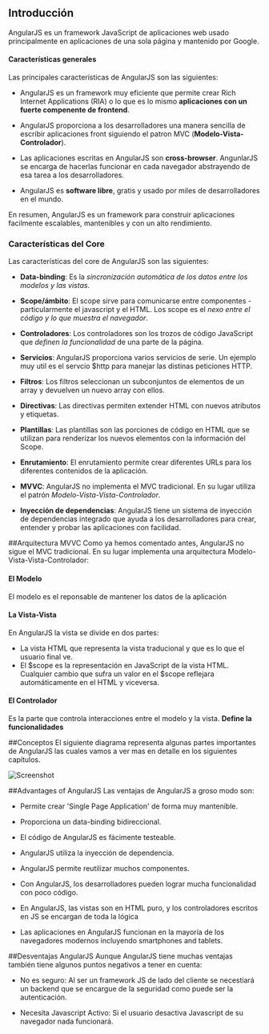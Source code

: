 ## Introducción

AngularJS es un framework JavaScript de aplicaciones web usado principalmente en aplicaciones de una sola página y mantenido por Google.

#### Características generales
Las principales características de AngularJS son las siguientes:

* AngularJS es un framework muy eficiente que permite crear Rich Internet Applications (RIA) o lo que es lo mismo **aplicaciones con un fuerte compenente de frontend**.

* AngularJS proporciona a los desarrolladores una manera sencilla de escribir aplicaciones front siguiendo el patron MVC (**Modelo-Vista-Controlador**).

* Las aplicaciones escritas en AngularJS son **cross-browser**. AngunlarJS se encarga de hacerlas funcionar en cada navegador abstrayendo de esa tarea a los desarrolladores.

* AngularJS es **software libre**, gratis y usado por miles de desarrolladores en el mundo.

En resumen, AngularJS es un framework para construir aplicaciones facilmente escalables, mantenibles y con un alto rendimiento.

### Características del Core
Las características del core de AngularJS son las siguientes:

* **Data-binding**: Es la *sincronización automática de los datos entre los modelos y las vistas*.

* **Scope/ámbito**: El scope sirve para comunicarse entre componentes - particularmente el javascript y el HTML. Los scope es el *nexo entre el código y lo que muestra el navegador*.

* **Controladores**: Los controladores son los trozos de código JavaScript que *definen la funcionalidad* de una parte de la página.

* **Servicios**: AngularJS proporciona varios servicios de serie. Un ejemplo muy util es el servcio $http para manejar las distinas peticiones HTTP. 

* **Filtros**: Los filtros seleccionan un subconjuntos de elementos de un array y devuelven un nuevo array con ellos.
 
* **Directivas**: Las directivas permiten extender HTML con nuevos atributos y etiquetas.

* **Plantillas**: Las plantillas son las porciones de código en HTML que se utilizan para renderizar los nuevos elementos con la información del Scope.

* **Enrutamiento**: El enrutamiento permite crear diferentes URLs para los diferentes contenidos de la aplicación.

* **MVVC**: AngularJS no implementa el MVC tradicional. En su lugar utiliza el patrón *Modelo-Vista-Vista-Controlador*.

* **Inyección de dependencias**: AngularJS tiene un sistema de inyección de dependencias integrado que ayuda a los desarrolladores para crear, entender y probar las aplicaciones con facilidad.


##Arquitectura MVVC
Como ya hemos comentado antes, AngularJS no sigue el MVC tradicional. En su lugar implementa una arquitectura Modelo-Vista-Vista-Controlador:

#### El Modelo
El modelo es el reponsable de mantener los datos de la aplicación

#### La Vista-Vista
En AngularJS la vista se divide en dos partes:

* La vista HTML que representa la vista traducional y que es lo que el usuario final ve.
* El $scope es la representación en JavaScript de la vista HTML. Cualquier cambio que sufra un valor en el $scope reflejara automáticamente en el HTML y viceversa.

#### El Controlador
Es la parte que controla interacciones entre el modelo y la vista. **Define la funcionalidades**


##Conceptos
El siguiente diagrama representa algunas partes importantes de AngularJS las cuales vamos a ver mas en detalle en los siguientes capítulos.

![Screenshot](http://javisr.net/angularjs_concepts.jpg)

##Advantages of AngularJS
Las ventajas de AngularJS a groso modo son:

* Permite crear 'Single Page Application' de forma muy mantenible.

* Proporciona un data-binding bidireccional.

* El código de AngularJS es fácimente testeable.

* AngularJS utiliza la inyección de dependencia.

* AngularJS permite reutilizar muchos componentes.

* Con AngularJS, los desarrolladores pueden lograr mucha funcionalidad con poco código.

* En AngularJS, las vistas son en HTML puro, y los controladores escritos en JS se encargan de toda la lógica

* Las aplicaciones en AngularJS funcionan en la mayoría de los navegadores modernos incluyendo smartphones and tablets.

##Desventajas AngularJS
Aunque AngularJS tiene muchas ventajas también tiene algunos puntos negativos a tener en cuenta:

* No es seguro: Al ser un framework JS de lado del cliente se necestiará un backend que se encargue de la seguridad como puede ser la autenticación.

* Necesita Javascript Activo: Si el usuario desactiva Javascript de su navegador nada funcionará.
